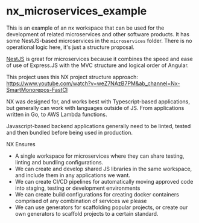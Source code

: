 # nx_microservices_example
 
This is an example of an nx workspace that can be used for the development of related microservices and other software products. 
It has some NestJS-based microservices in the `microservices` folder. 
There is no operational logic here, it's just a structure proposal. 

[NestJS](https://nestjs.com) is great for microservices because it combines the speed and ease of use of Express.JS with the MVC structure and logical order of Angular. 


This project uses this NX project structure approach: https://www.youtube.com/watch?v=weZ7NAzB7PM&ab_channel=Nx-SmartMonorepos-FastCI

NX was designed for, and works best with Typescript-based applications, but generally can work with languages outside of JS. From applications written in Go, to AWS Lambda functions. 

Javascript-based backend applications generally need to be linted, tested and then bundled before being used in production. 

NX Ensures 
- A single workspace for microservices where they can share testing, linting and bundling configurations. 
- We can create and develop shared JS libraries in the same workspace, and include them in any applications we want. 
- We can create CI/CD pipelines for automatically moving approved code into staging, testing or development environments
- We can create build configurations for creating docker containers comprised of any combination of services we please
- We can use generators for scaffolding popular projects, or create our own generators to scaffold projects to a certain standard. 


